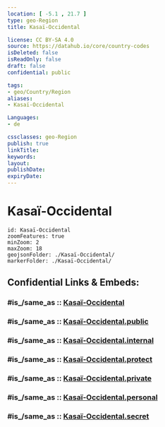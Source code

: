 ```yaml
---
location: [ -5.1 , 21.7 ] 
type: geo-Region
title: Kasaï-Occidental

license: CC BY-SA 4.0
source: https://datahub.io/core/country-codes
isDeleted: false
isReadOnly: false
draft: false
confidential: public

tags:
- geo/Country/Region
aliases:
- Kasaï-Occidental

Languages:
- de

cssclasses: geo-Region
publish: true
linkTitle: 
keywords: 
layout: 
publishDate: 
expiryDate: 
---
```


# Kasaï-Occidental

```leaflet
id: Kasaï-Occidental
zoomFeatures: true 
minZoom: 2 
maxZoom: 18
geojsonFolder: ./Kasaï-Occidental/
markerFolder: ./Kasaï-Occidental/
```


## Confidential Links & Embeds: 

### #is_/same_as :: [Kasaï-Occidental](/_Standards/Earth/Continent/Africa/Africa~Central/Congo~Kinshasa/provinces~Congo-Kinshasa@1997/Kasaï-Occidental.md) 

### #is_/same_as :: [Kasaï-Occidental.public](/_public/Earth/Continent/Africa/Africa~Central/Congo~Kinshasa/provinces~Congo-Kinshasa@1997/Kasaï-Occidental.public.md) 

### #is_/same_as :: [Kasaï-Occidental.internal](/_internal/Earth/Continent/Africa/Africa~Central/Congo~Kinshasa/provinces~Congo-Kinshasa@1997/Kasaï-Occidental.internal.md) 

### #is_/same_as :: [Kasaï-Occidental.protect](/_protect/Earth/Continent/Africa/Africa~Central/Congo~Kinshasa/provinces~Congo-Kinshasa@1997/Kasaï-Occidental.protect.md) 

### #is_/same_as :: [Kasaï-Occidental.private](/_private/Earth/Continent/Africa/Africa~Central/Congo~Kinshasa/provinces~Congo-Kinshasa@1997/Kasaï-Occidental.private.md) 

### #is_/same_as :: [Kasaï-Occidental.personal](/_personal/Earth/Continent/Africa/Africa~Central/Congo~Kinshasa/provinces~Congo-Kinshasa@1997/Kasaï-Occidental.personal.md) 

### #is_/same_as :: [Kasaï-Occidental.secret](/_secret/Earth/Continent/Africa/Africa~Central/Congo~Kinshasa/provinces~Congo-Kinshasa@1997/Kasaï-Occidental.secret.md)


